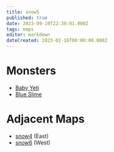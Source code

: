 ```yaml
---
title: snow5
published: true
date: 2023-09-10T22:39:01.000Z
tags: maps
editor: markdown
dateCreated: 2023-02-16T00:00:00.000Z
---
```



# Monsters
 * [Baby Yeti](/monsters/baby-yeti)
 * [Blue Slime](/monsters/blue-slime)

# Adjacent Maps
 * [snow4](/maps/snow4) (East)
 * [snow6](/maps/snow6) (West)
